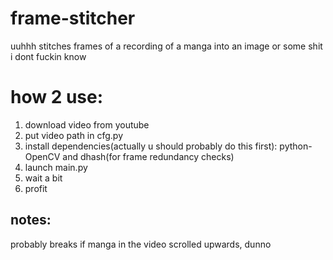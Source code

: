 # frame-stitcher   
uuhhh stitches frames of a recording of a manga into an image or some shit i dont fuckin know  
 
# how 2 use:  
1. download video from youtube  
2. put video path in cfg.py  
3. install dependencies(actually u should probably do this first): python-OpenCV and dhash(for frame redundancy checks)  
4. launch main.py  
5. wait a bit  
6. profit

## notes:  
probably breaks if manga in the video scrolled upwards, dunno 
